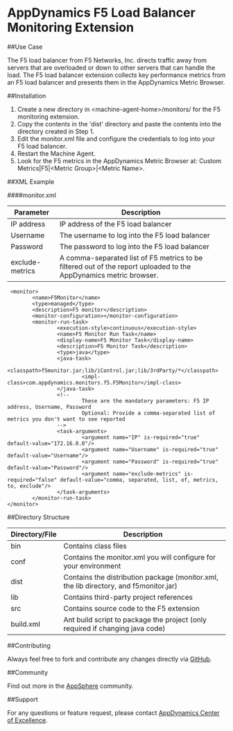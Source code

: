 # AppDynamics F5 Load Balancer Monitoring Extension

##Use Case

The F5 load balancer from F5 Networks, Inc. directs traffic away from servers that are overloaded or down to other servers that can handle the load. 
The F5 load balancer extension collects key performance metrics from an F5 load balancer and presents them in the AppDynamics Metric Browser. 


##Installation

1.  Create a new directory in \<machine-agent-home\>/monitors/ for the F5 monitoring extension.
2.  Copy the contents in the 'dist' directory and paste the contents into the directory created in Step 1.
3.  Edit the monitor.xml file and configure the credentials to log into your F5 load balancer.
4.  Restart the Machine Agent.
5. Look for the F5 metrics in the AppDynamics Metric Browser at: Custom Metrics|F5|\<Metric Group\>|\<Metric Name\>.

##XML Example

####monitor.xml

| Parameter | Description |
| --- | --- |
| IP address | IP address of the F5 load balancer  |
| Username | The username to log into the F5 load balancer |
| Password | The password to log into the F5 load balancer |
| exclude-metrics | A comma-separated list of F5 metrics to be filtered out of the report uploaded to the AppDynamics metric browser. |

     <monitor>
            <name>F5Monitor</name>
            <type>managed</type>
            <description>F5 monitor</description>
            <monitor-configuration></monitor-configuration>
            <monitor-run-task>
                    <execution-style>continuous</execution-style>
                    <name>F5 Monitor Run Task</name>
                    <display-name>F5 Monitor Task</display-name>
                    <description>F5 Monitor Task</description>
                    <type>java</type>
                    <java-task>
                            <classpath>f5monitor.jar;lib/iControl.jar;lib/3rdParty/*</classpath>
                            <impl-class>com.appdynamics.monitors.f5.F5Monitor</impl-class>
                    </java-task>
                    <!-- 
                            These are the mandatory parameters: F5 IP address, Username, Password
                            Optional: Provide a comma-separated list of metrics you don't want to see reported
                    -->
                    <task-arguments>
                            <argument name="IP" is-required="true" default-value="172.16.0.0"/>
                            <argument name="Username" is-required="true" default-value="Username"/>
                            <argument name="Password" is-required="true" default-value="Password"/>
                            <argument name="exclude-metrics" is-required="false" default-value="comma, separated, list, of, metrics, to, exclude"/>
                    </task-arguments>
            </monitor-run-task>
    </monitor>
    
##Directory Structure

| Directory/File | Description |
| --- | --- |
| bin | Contains class files |
| conf | Contains the monitor.xml you will configure for your environment|
| dist | Contains the distribution package (monitor.xml, the lib directory, and f5monitor.jar) |
| lib | Contains third-party project references |
| src | Contains source code to the F5 extension |
| build.xml | Ant build script to package the project (only required if changing java code)  |


##Contributing

Always feel free to fork and contribute any changes directly via [GitHub](https://github.com/Appdynamics/f5-monitoring-extension).

##Community

Find out more in the [AppSphere](http://appsphere.appdynamics.com/t5/Extensions/F5-Monitoring-Extension/idi-p/753) community.

##Support

For any questions or feature request, please contact [AppDynamics Center of Excellence](mailto:ace-request@appdynamics.com).
